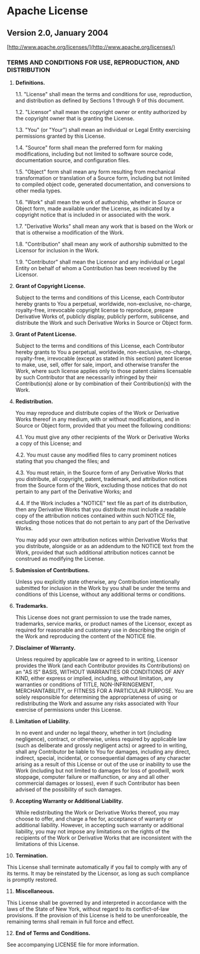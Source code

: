 # Apache License

## Version 2.0, January 2004

[http://www.apache.org/licenses/](http://www.apache.org/licenses/)

### TERMS AND CONDITIONS FOR USE, REPRODUCTION, AND DISTRIBUTION

1. **Definitions.**

    1.1. "License" shall mean the terms and conditions for use, reproduction, and distribution as defined by Sections 1 through 9 of this document.

    1.2. "Licensor" shall mean the copyright owner or entity authorized by the copyright owner that is granting the License.

    1.3. "You" (or "Your") shall mean an individual or Legal Entity exercising permissions granted by this License.

    1.4. "Source" form shall mean the preferred form for making modifications, including but not limited to software source code, documentation source, and configuration files.

    1.5. "Object" form shall mean any form resulting from mechanical transformation or translation of a Source form, including but not limited to compiled object code, generated documentation, and conversions to other media types.

    1.6. "Work" shall mean the work of authorship, whether in Source or Object form, made available under the License, as indicated by a copyright notice that is included in or associated with the work.

    1.7. "Derivative Works" shall mean any work that is based on the Work or that is otherwise a modification of the Work.

    1.8. "Contribution" shall mean any work of authorship submitted to the Licensor for inclusion in the Work.

    1.9. "Contributor" shall mean the Licensor and any individual or Legal Entity on behalf of whom a Contribution has been received by the Licensor.

2. **Grant of Copyright License.**

    Subject to the terms and conditions of this License, each Contributor hereby grants to You a perpetual, worldwide, non-exclusive, no-charge, royalty-free, irrevocable copyright license to reproduce, prepare Derivative Works of, publicly display, publicly perform, sublicense, and distribute the Work and such Derivative Works in Source or Object form.

3. **Grant of Patent License.**

    Subject to the terms and conditions of this License, each Contributor hereby grants to You a perpetual, worldwide, non-exclusive, no-charge, royalty-free, irrevocable (except as stated in this section) patent license to make, use, sell, offer for sale, import, and otherwise transfer the Work, where such license applies only to those patent claims licensable by such Contributor that are necessarily infringed by their Contribution(s) alone or by combination of their Contribution(s) with the Work.

4. **Redistribution.**

    You may reproduce and distribute copies of the Work or Derivative Works thereof in any medium, with or without modifications, and in Source or Object form, provided that you meet the following conditions:

    4.1. You must give any other recipients of the Work or Derivative Works a copy of this License; and

    4.2. You must cause any modified files to carry prominent notices stating that you changed the files; and

    4.3. You must retain, in the Source form of any Derivative Works that you distribute, all copyright, patent, trademark, and attribution notices from the Source form of the Work, excluding those notices that do not pertain to any part of the Derivative Works; and

    4.4. If the Work includes a "NOTICE" text file as part of its distribution, then any Derivative Works that you distribute must include a readable copy of the attribution notices contained within such NOTICE file, excluding those notices that do not pertain to any part of the Derivative Works.

    You may add your own attribution notices within Derivative Works that you distribute, alongside or as an addendum to the NOTICE text from the Work, provided that such additional attribution notices cannot be construed as modifying the License.

5. **Submission of Contributions.**

    Unless you explicitly state otherwise, any Contribution intentionally submitted for inclusion in the Work by you shall be under the terms and conditions of this License, without any additional terms or conditions.

6. **Trademarks.**

    This License does not grant permission to use the trade names, trademarks, service marks, or product names of the Licensor, except as required for reasonable and customary use in describing the origin of the Work and reproducing the content of the NOTICE file.

7. **Disclaimer of Warranty.**

    Unless required by applicable law or agreed to in writing, Licensor provides the Work (and each Contributor provides its Contributions) on an "AS IS" BASIS, WITHOUT WARRANTIES OR CONDITIONS OF ANY KIND, either express or implied, including, without limitation, any warranties or conditions of TITLE, NON-INFRINGEMENT, MERCHANTABILITY, or FITNESS FOR A PARTICULAR PURPOSE. You are solely responsible for determining the appropriateness of using or redistributing the Work and assume any risks associated with Your exercise of permissions under this License.

8. **Limitation of Liability.**

    In no event and under no legal theory, whether in tort (including negligence), contract, or otherwise, unless required by applicable law (such as deliberate and grossly negligent acts) or agreed to in writing, shall any Contributor be liable to You for damages, including any direct, indirect, special, incidental, or consequential damages of any character arising as a result of this License or out of the use or inability to use the Work (including but not limited to damages for loss of goodwill, work stoppage, computer failure or malfunction, or any and all other commercial damages or losses), even if such Contributor has been advised of the possibility of such damages.

9. **Accepting Warranty or Additional Liability.**

    While redistributing the Work or Derivative Works thereof, you may choose to offer, and charge a fee for, acceptance of warranty or additional liability. However, in accepting such warranty or additional liability, you may not impose any limitations on the rights of the recipients of the Work or Derivative Works that are inconsistent with the limitations of this License.

10. **Termination.**

This License shall terminate automatically if you fail to comply with any of its terms. It may be reinstated by the Licensor, as long as such compliance is promptly restored.

11. **Miscellaneous.**

This License shall be governed by and interpreted in accordance with the laws of the State of New York, without regard to its conflict-of-law provisions. If the provision of this License is held to be unenforceable, the remaining terms shall remain in full force and effect.

12. **End of Terms and Conditions.**

See accompanying LICENSE file for more information.
